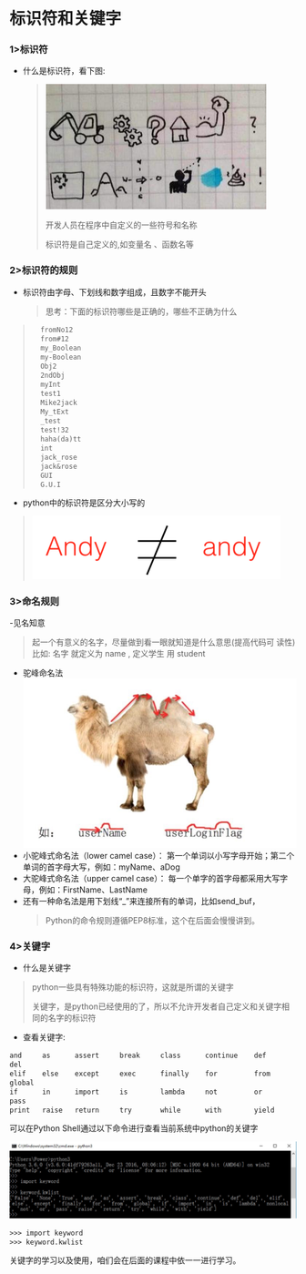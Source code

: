 # 标识符和关键字

### 1>标识符

- 什么是标识符，看下图:
  > ![标识符](../Images/01-第1天-4.jpg)
  >
  > 开发人员在程序中自定义的一些符号和名称
  >
  > 标识符是自己定义的,如变量名 、函数名等

### 2>标识符的规则
- 标识符由字母、下划线和数字组成，且数字不能开头

  > 思考：下面的标识符哪些是正确的，哪些不正确为什么
>```
>   fromNo12
>   from#12
>   my_Boolean
>   my-Boolean
>   Obj2
>   2ndObj
>   myInt
>   test1
>   Mike2jack
>   My_tExt
>   _test
>   test!32
>   haha(da)tt
>   int
>   jack_rose
>   jack&rose
>   GUI
>   G.U.I
>```

- python中的标识符是区分大小写的

>![大小写](../Images/01-第1天-5.jpg) 


### 3>命名规则

-见名知意

> 起一个有意义的名字，尽量做到看一眼就知道是什么意思(提高代码可 读性) 比如: 名字 就定义为 name , 定义学生 用 student

- 驼峰命名法
![驼峰法](../Images/01-第1天-6.jpg) 
- 小驼峰式命名法（lower camel case）： 第一个单词以小写字母开始；第二个单词的首字母大写，例如：myName、aDog
- 大驼峰式命名法（upper camel case）： 每一个单字的首字母都采用大写字母，例如：FirstName、LastName
- 还有一种命名法是用下划线“_”来连接所有的单词，比如send_buf，
  > Python的命令规则遵循PEP8标准，这个在后面会慢慢讲到。

### 4>关键字

- 什么是关键字

> python一些具有特殊功能的标识符，这就是所谓的关键字
>
> 关键字，是python已经使用的了，所以不允许开发者自己定义和关键字相同的名字的标识符

- 查看关键字:
```
and     as      assert     break     class      continue    def     del
elif    else    except     exec      finally    for         from    global
if      in      import     is        lambda     not         or      pass
print   raise   return     try       while      with        yield
```

可以在Python Shell通过以下命令进行查看当前系统中python的关键字

![img](../Images/01-第1天-7.png) 
```
>>> import keyword
>>> keyword.kwlist
```
关键字的学习以及使用，咱们会在后面的课程中依一一进行学习。